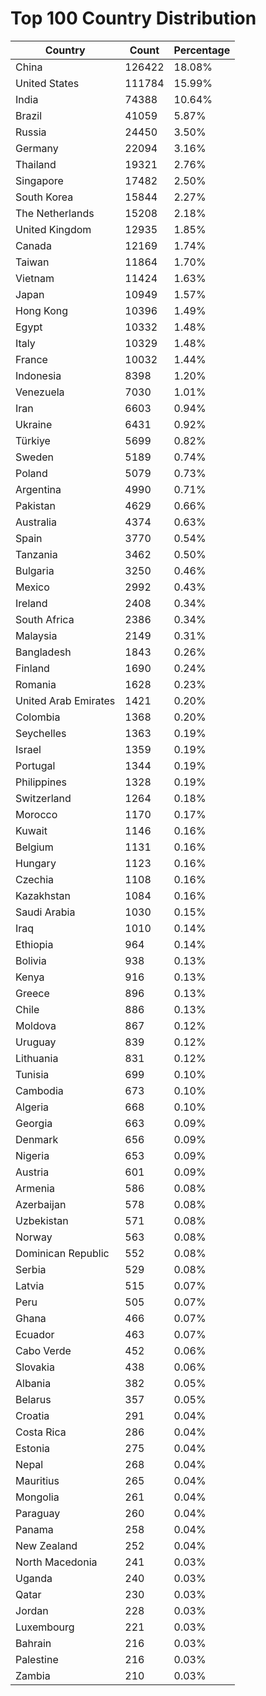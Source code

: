 # Top 100 Country Distribution
| Country | Count | Percentage |
|----|----|----|
| China | 126422 | 18.08% |
| United States | 111784 | 15.99% |
| India | 74388 | 10.64% |
| Brazil | 41059 | 5.87% |
| Russia | 24450 | 3.50% |
| Germany | 22094 | 3.16% |
| Thailand | 19321 | 2.76% |
| Singapore | 17482 | 2.50% |
| South Korea | 15844 | 2.27% |
| The Netherlands | 15208 | 2.18% |
| United Kingdom | 12935 | 1.85% |
| Canada | 12169 | 1.74% |
| Taiwan | 11864 | 1.70% |
| Vietnam | 11424 | 1.63% |
| Japan | 10949 | 1.57% |
| Hong Kong | 10396 | 1.49% |
| Egypt | 10332 | 1.48% |
| Italy | 10329 | 1.48% |
| France | 10032 | 1.44% |
| Indonesia | 8398 | 1.20% |
| Venezuela | 7030 | 1.01% |
| Iran | 6603 | 0.94% |
| Ukraine | 6431 | 0.92% |
| Türkiye | 5699 | 0.82% |
| Sweden | 5189 | 0.74% |
| Poland | 5079 | 0.73% |
| Argentina | 4990 | 0.71% |
| Pakistan | 4629 | 0.66% |
| Australia | 4374 | 0.63% |
| Spain | 3770 | 0.54% |
| Tanzania | 3462 | 0.50% |
| Bulgaria | 3250 | 0.46% |
| Mexico | 2992 | 0.43% |
| Ireland | 2408 | 0.34% |
| South Africa | 2386 | 0.34% |
| Malaysia | 2149 | 0.31% |
| Bangladesh | 1843 | 0.26% |
| Finland | 1690 | 0.24% |
| Romania | 1628 | 0.23% |
| United Arab Emirates | 1421 | 0.20% |
| Colombia | 1368 | 0.20% |
| Seychelles | 1363 | 0.19% |
| Israel | 1359 | 0.19% |
| Portugal | 1344 | 0.19% |
| Philippines | 1328 | 0.19% |
| Switzerland | 1264 | 0.18% |
| Morocco | 1170 | 0.17% |
| Kuwait | 1146 | 0.16% |
| Belgium | 1131 | 0.16% |
| Hungary | 1123 | 0.16% |
| Czechia | 1108 | 0.16% |
| Kazakhstan | 1084 | 0.16% |
| Saudi Arabia | 1030 | 0.15% |
| Iraq | 1010 | 0.14% |
| Ethiopia | 964 | 0.14% |
| Bolivia | 938 | 0.13% |
| Kenya | 916 | 0.13% |
| Greece | 896 | 0.13% |
| Chile | 886 | 0.13% |
| Moldova | 867 | 0.12% |
| Uruguay | 839 | 0.12% |
| Lithuania | 831 | 0.12% |
| Tunisia | 699 | 0.10% |
| Cambodia | 673 | 0.10% |
| Algeria | 668 | 0.10% |
| Georgia | 663 | 0.09% |
| Denmark | 656 | 0.09% |
| Nigeria | 653 | 0.09% |
| Austria | 601 | 0.09% |
| Armenia | 586 | 0.08% |
| Azerbaijan | 578 | 0.08% |
| Uzbekistan | 571 | 0.08% |
| Norway | 563 | 0.08% |
| Dominican Republic | 552 | 0.08% |
| Serbia | 529 | 0.08% |
| Latvia | 515 | 0.07% |
| Peru | 505 | 0.07% |
| Ghana | 466 | 0.07% |
| Ecuador | 463 | 0.07% |
| Cabo Verde | 452 | 0.06% |
| Slovakia | 438 | 0.06% |
| Albania | 382 | 0.05% |
| Belarus | 357 | 0.05% |
| Croatia | 291 | 0.04% |
| Costa Rica | 286 | 0.04% |
| Estonia | 275 | 0.04% |
| Nepal | 268 | 0.04% |
| Mauritius | 265 | 0.04% |
| Mongolia | 261 | 0.04% |
| Paraguay | 260 | 0.04% |
| Panama | 258 | 0.04% |
| New Zealand | 252 | 0.04% |
| North Macedonia | 241 | 0.03% |
| Uganda | 240 | 0.03% |
| Qatar | 230 | 0.03% |
| Jordan | 228 | 0.03% |
| Luxembourg | 221 | 0.03% |
| Bahrain | 216 | 0.03% |
| Palestine | 216 | 0.03% |
| Zambia | 210 | 0.03% |
